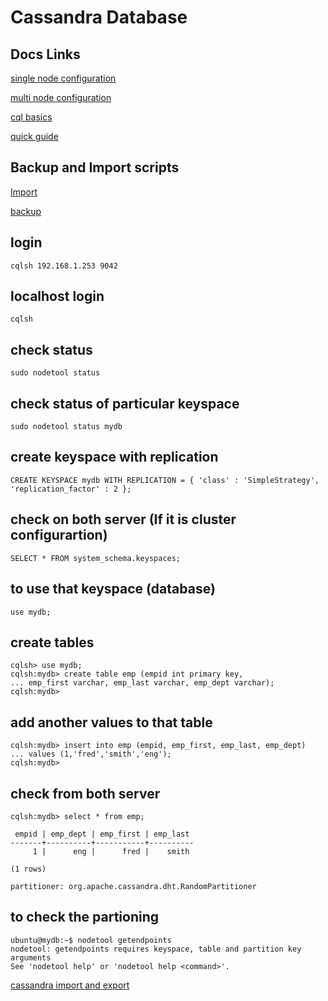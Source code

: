 # Cassandra Database


## Docs Links

[single node configuration](https://github.com/akhilrajmailbox/Cassandra-Database/blob/master/cassandra-single-node-configuration.pdf)

[multi node configuration](https://github.com/akhilrajmailbox/Cassandra-Database/blob/master/Cassandra-Cluster/cassandra-clusering.pdf)

[cql basics](https://github.com/akhilrajmailbox/Cassandra-Database/blob/master/cql30.pdf)

[quick guide](https://github.com/akhilrajmailbox/Cassandra-Database/blob/master/cassandra_quick_guide.pdf)


## Backup and Import scripts

[Import](https://raw.githubusercontent.com/akhilrajmailbox/Cassandra-Database/master/scripts/Import_Cassandra.sh)

[backup](https://raw.githubusercontent.com/akhilrajmailbox/Cassandra-Database/master/scripts/Bakup_Cassandra.sh)



## login

```
cqlsh 192.168.1.253 9042
```

## localhost login

```
cqlsh
```


## check status

```
sudo nodetool status
```

## check status of particular keyspace

```
sudo nodetool status mydb
```

## create keyspace with replication 

```
CREATE KEYSPACE mydb WITH REPLICATION = { 'class' : 'SimpleStrategy', 'replication_factor' : 2 };
```


## check on both server (If it is cluster configurartion)

```
SELECT * FROM system_schema.keyspaces;
```

## to use that keyspace (database)

```
use mydb;
```


## create tables

```
cqlsh> use mydb;
cqlsh:mydb> create table emp (empid int primary key,
... emp_first varchar, emp_last varchar, emp_dept varchar);
cqlsh:mydb>
```

## add another values to that table

```
cqlsh:mydb> insert into emp (empid, emp_first, emp_last, emp_dept)
... values (1,'fred','smith','eng');
cqlsh:mydb>
```

## check from both server

```
cqlsh:mydb> select * from emp;

 empid | emp_dept | emp_first | emp_last
-------+----------+-----------+----------
     1 |      eng |      fred |    smith

(1 rows)
```


```
partitioner: org.apache.cassandra.dht.RandomPartitioner
```

## to check the partioning

```
ubuntu@mydb:~$ nodetool getendpoints
nodetool: getendpoints requires keyspace, table and partition key arguments
See 'nodetool help' or 'nodetool help <command>'.
```



[cassandra import and export](https://github.com/linkbynet/cassandra-migrate-keyspace-from-cluster)
